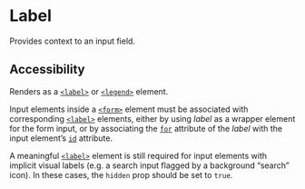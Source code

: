 # Label

Provides context to an input field.

## Accessibility

Renders as a [`<label>`](https://developer.mozilla.org/en-US/docs/Web/HTML/Element/label) or [`<legend>`](https://developer.mozilla.org/en-US/docs/Web/HTML/Element/legend) element.

Input elements inside a [`<form>`](https://developer.mozilla.org/en-US/docs/Web/HTML/Element/form) element must be associated with corresponding [`<label>`](https://developer.mozilla.org/en-US/docs/Web/HTML/Element/label) elements, either by using *label* as a wrapper element for the form input, or by associating the [`for`](https://developer.mozilla.org/en-US/docs/Web/HTML/Element/label#Attributes) attribute of the *label* with the input element’s [`id`](https://developer.mozilla.org/en-US/docs/Web/HTML/Global_attributes/id) attribute.

A meaningful [`<label>`](https://developer.mozilla.org/en-US/docs/Web/HTML/Element/label) element is still required for input elements with implicit visual labels (e.g. a search input flagged by a background “search” icon). In these cases, the `hidden` prop should be set to `true`.
